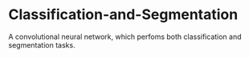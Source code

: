 # Classification-and-Segmentation
A convolutional neural network, which perfoms both classification and segmentation tasks.
